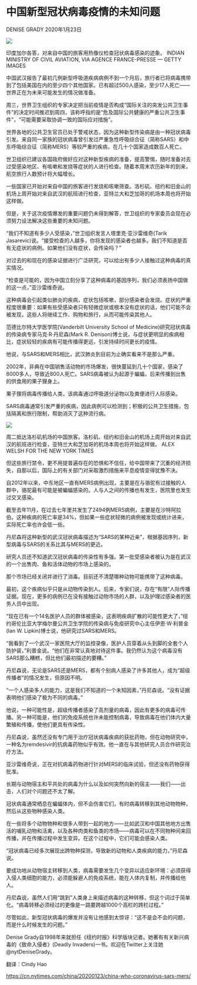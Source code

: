# 中国新型冠状病毒疫情的未知问题

DENISE GRADY 2020年1月23日

![](https://static01.nyt.com/images/2020/01/21/science/21VIRUS-SPREAD/21VIRUS-SPREAD-master1050.jpg)

印度加尔各答，对来自中国的旅客用热像仪检查冠状病毒感染的迹象。 INDIAN MINISTRY OF CIVIL AVIATION, VIA AGENCE FRANCE-PRESSE — GETTY IMAGES

中国武汉报告了最初几例新型呼吸道疾病病例不到一个月后，旅行者已将病毒携带到了包括美国在内的至少四个其他国家。已有超过500人感染，至少17人死亡——世界正在为未来可能发生的情况做准备。

周三，世界卫生组织的专家决定把当前疫情是否构成“国际关注的突发公共卫生事件”的决定时间推迟到周四，该称呼指的是“危及国际公共健康的严重公共卫生事件”，“可能需要采取协调一致的国际应对措施”。

世界各地的公共卫生官员已处于警戒状态，因为这种新型传染病是由一种冠状病毒引发。来自同一家族的冠状病毒曾引发过严重急性呼吸综合征（简称SARS）和中东呼吸综合征（简称MERS）等较严重的疾病，在几十个国家造成数百人死亡。

世卫组织已建议各国政府做好应对这种新型疾病的准备，提高警惕，随时准备对去过受感染地区、有咳嗽和发烧等症状的人进行检查。随着本周末农历新年的到来，航空旅行人数预计将大幅增长。

一些国家已开始对来自中国的旅客进行发烧和咳嗽筛查。洛杉矶、纽约和旧金山的机场上周开始对来自武汉的航班进行检查，亚特兰大和芝加哥的机场本周也将开始这样做。

但是，关于这次疫情爆发的重要问题仍未得到解答，世卫组织的专家委员会现在必须努力设法解决这些重要的未知问题。

“我们不知道有多少人受感染，”世卫组织发言人塔里克·亚沙雷维奇(Tarik Jasarevic)说。“接受检查的人越多，你将发现的感染者也越多。我们不知道是否有无症状的病例。如果他们没有症状，会传染吗？”

对过去的和现在的感染证据进行广泛研究，可以给出有多少人接触过这种病毒的真实情况。

“检查是可能的，因为中国立刻分享了这种病毒的基因序列，我们必须表扬中国做的这一点，”亚沙雷维奇说。

这种病毒会引起类似肺炎的疾病，症状包括咳嗽，部分感染者会发烧。症状的严重程度很重要：如果有些受感染者只有轻微症状或根本没有症状的话，他们可能不会被发现，这些人将继续工作、购物和旅行，从而可能传染其他人。

范德比尔特大学医学院(Vanderbilt University School of Medicine)研究冠状病毒的传染病专家马克·R·丹尼森(Mark R. Denison)博士说，与症状更明显的疾病相比，症状较轻的疾病有可能传播得更远，引发持续时间更长的疫情。

他说，与SARS和MERS相比，武汉肺炎到目前为止确实看来不是那么严重。

2002年，非典在中国销售活动物的市场爆发，很快蔓延到几十个国家，感染了8000多人，导致近800人死亡。SARS病毒被认为起源于蝙蝠，后来传播到出售的供食用的果子狸身上。

果子狸将病毒传播给人类，该病毒通过呼吸道分泌物以及粪便进行人际感染。

SARS病毒通常引发严重的疾病，因此病例可以检测到；积极的公共卫生措施，包括隔离和旅行限制，帮助消灭了这种流行病。

![](https://static01.nyt.com/images/2020/01/22/science/22VIRUS-SPREAD2/merlin_167555190_61a32eb7-a8f6-46c9-929b-0ba9141189c2-master1050.jpg)

周二抵达洛杉矶机场的中国旅客。洛杉矶、纽约和旧金山的机场上周开始对来自武汉的航班进行检查，亚特兰大和芝加哥的机场本周也将开始这样做。 ALEX WELSH FOR THE NEW YORK TIMES

但这些旅行禁令，更不用提普遍存在的恐惧和不信任，给中国带来了沉重的经济损失，自那以后，国际上的有关部门对采取激烈措施来平息疫情变得犹豫不决。

自2012年以来，中东地区一直有MERS病例出现，主要是在与骆驼有过接触的人群中，骆驼最有可能是被蝙蝠感染的。人与人之间的传播也有发生，医院里也发生过交叉感染。

截至去年11月，在过去七年里共发生了2494例MERS病例，主要是在沙特阿拉伯。这种疾病的死亡率是34%，但如果一些症状轻微的病例被发现或统计进来，实际死亡率也许会低一些。

丹尼森将这种新型的武汉冠状病毒描述为“SARS的某种近亲”，根据基因序列，新型病毒与SARS的关系比其与MERS的更近。

研究人员还不知道武汉冠状病毒的传染性有多强。第一批受感染者被认为是在武汉的一个出售肉、鱼和活体动物的市场上感染的。

那个市场已经关闭并进行了消毒。目前还不清楚哪种动物可能携带了这种病毒。

最初，这个疾病似乎只是从动物传染到人。后来，专家们说，存在“有限”人际传播证据。现在，更多的病例已在没有接触过动物市场的人群，以及护理过感染者的医务人员中出现。

“现在已有一个14名医护人员的群体被感染，这表明疾病扩散的可能性更大了，”纽约哥伦比亚大学梅尔曼公共卫生学院的传染病与免疫研究中心主任伊恩·W·利普金(Ian W. Lipkin)博士说，他研究过SARS和MERS。

“我看到了一个武汉一家医院大厅的监控录像，医护人员穿着从头到脚的全套个人防护装，”利普金说。“他们在非常认真地对待这件事。我仍然认为这个病毒没有SARS那么糟糕，但比他们最初描述的要糟。”

丹尼森说，无论是SARS还是MERS，都有个别病人感染了许多其他人，成为“超级传播者”的情况发生，但原因不明。

“一个人感染多人的能力，这是我们不知道的一个未知因素，”丹尼森说。“没有证据表明他们感染了极为不同的病毒。”

他说，一种可能性是，超级传播者感染了高剂量的病毒，因此有更多的病毒可传播。另一种可能是，他们的免疫系统也许未能控制病毒，导致病毒在他们体内大量繁殖和传播，使他们更具有传染性。

丹尼森说，虽然还没有专门用于治疗冠状病毒疾病的获批药物，但在动物研究中，一种名为remdesivir的抗病毒药物似乎有效。他一直在与其他研究人员合作研究治疗方法。

亚沙雷维奇说，正在对抗病毒药物进行针对MERS的临床试验，但还没有药物获得批准。

长期与动物宿主和平共处的病毒为什么以及如何突然向新的宿主——我们——出击，人们对个问题还不太了解。

冠状病毒通常栖息在蝙蝠体内，但不会伤害它们，有时病毒转移到其他动物物种，然后从这些物种感染人类。

在一些将多个动物物种和很多人带到一起的地方——比如武汉和中国其他地方出售活的哺乳动物和活禽，以及各种肉类和鱼类的市场——病毒可以在不同物种间来回传播，并在传播过程中发生变异。在这个过程中，它们可能会感染人类。

“冠状病毒已经多次展现出跨物种探测，导致新的动物和人类疾病的能力，”丹尼森说。

要成功地从动物宿主转移到人类，病毒需要发生几个变异以适应新环境：必须获得入侵人类细胞的能力，必须能躲避人的免疫系统，能在人体内复制，并传播给他人。

丹尼森说，虽然人们用“跳到”人类身上来描述病毒的这种转移，但这个词过于简单化。“病毒转移必须经过的更像是一路要跨越1000个高栏的跨栏过程。”

尽管如此，新型冠状病毒的爆发并没有让他感到太惊讶：“这不是会不会的问题，而是什么时候发生的问题。”

Denise Grady自1998年来就担任《纽约时报》科学版块记者。她著有有关新兴病毒的《致命入侵者》(Deadly Invaders)一书。欢迎在Twitter上关注她 @nytDeniseGrady。

翻译：Cindy Hao

https://cn.nytimes.com/china/20200123/china-who-coronavirus-sars-mers/